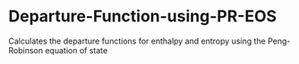 # Departure-Function-using-PR-EOS
Calculates the departure functions for enthalpy and entropy using the Peng-Robinson equation of state
